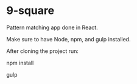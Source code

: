 # 9-square
Pattern matching app done in React.

Make sure to have Node, npm, and gulp installed.

After cloning the project run:

npm install

gulp
